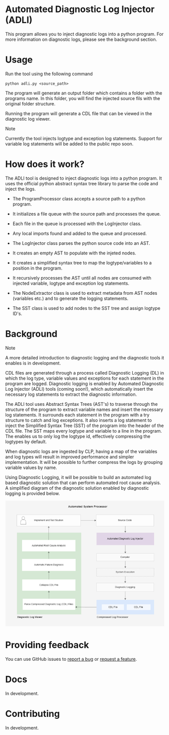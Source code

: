 # Automated Diagnostic Log Injector (ADLI)

This program allows you to inject diagnostic logs into a python program. For more information on
diagnostic logs, please see the background section.

# Usage

Run the tool using the following command

  ```shell
  python adli.py <source_path>
  ```

The program will generate an output folder which contains a folder with the programs name.
In this folder, you will find the injected source fils with the original folder structure.

Running the program will generate a CDL file that can be viewed in the diagnostic log viewer.

> [!NOTE]  
> Currently the tool injects logtype and exception log statements. Support for variable log statements
> will be added to the public repo soon.

# How does it work? 

The ADLI tool is designed to inject diagnostic logs into a python program. It uses the official python abstract syntax
tree library to parse the code and inject the logs.

* The ProgramProcessor class accepts a source path to a python program.
* It initializes a file queue with the source path and processes the queue. 
* Each file in the queue is processed with the LogInjector class.
* Any local imports found and added to the queue and processed.

* The LogInjector class parses the python source code into an AST.
* It creates an empty AST to populate with the injeted nodes.
* It creates a simplified syntax tree to map the logtype/variables to a position in the program.
* It recursively processes the AST until all nodes are consumed with injected variable, logtype and exception log statements.

* The NodeExtractor class is used to extract metadata from AST nodes (variables etc.) and to generate the logging statements.
* The SST class is used to add nodes to the SST tree and assign logtype ID's. 

# Background

> [!NOTE]  
> A more detailed introduction to diagnostic logging and the diagnostic tools it enables is in development.

CDL files are generated through a process called Diagnostic Logging (DL) in which the log type, variable values and exceptions for each statement in the program are logged. Diagnostic logging is enabled by Automated Diagnostic Log Injector (ADLI) tools (coming soon!), which automatically insert the necessary log statements to extract the diagnostic information.

The ADLI tool uses Abstract Syntax Trees (AST's) to traverse through the structure of the program to extract variable names and insert the necessary log statements. It surrounds each statement in the program with a try structure to catch and log exceptions. It also inserts a log statement to inject the Simplified Syntax Tree (SST) of the program into the header of the CDL file. The SST maps every logtype and variable to a line in the program. The enables us to only log the logtype id, effectively compressing the logtypes by default.

When diagnostic logs are ingested by CLP, having a map of the variables and log types will result in improved performance and simpler implementation. It will be possible to further compress the logs by grouping variable values by name.

Using Diagnostic Logging, it will be possible to build an automated log based diagnostic solution that can perform automated root cause analysis. A simplified diagram of the diagnostic solution enabled by diagnostic logging is provided below.

![Simplified ASP System Diagram](docs/Simplified_System_Diagram_ASP.png)

# Providing feedback

You can use GitHub issues to [report a bug][bug-report] or [request a feature][feature-req].

[bug-report]: https://github.com/vishalpalaniappan/asp-adli-python/issues/new?template=bug_report.md
[feature-req]: https://github.com/vishalpalaniappan/asp-adli-python/issues/new?template=feature_request.md

# Docs

In development.

# Contributing

In development.